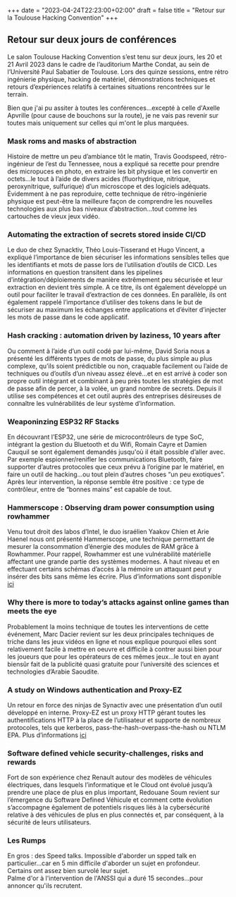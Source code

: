 +++
date = "2023-04-24T22:23:00+02:00"
draft = false
title = "Retour sur la Toulouse Hacking Convention"
+++

## Retour sur deux jours de conférences
Le salon Toulouse Hacking Convention s’est tenu sur deux jours, les 20 et 21 Avril 2023 dans le cadre de l’auditorium Marthe Condat, au sein de l’Université Paul Sabatier de Toulouse.
Lors des quinze sessions, entre rétro ingénierie physique, hacking de matériel, démonstrations techniques et retours d’expériences relatifs à certaines situations rencontrées sur le terrain.

Bien que j'ai pu assiter à toutes les conférences...excepté à celle d'Axelle Apvrille (pour cause de bouchons sur la route), je ne vais pas revenir sur toutes mais uniquement sur celles qui m'ont le plus marquées.

### Mask roms and masks of abstraction
Histoire de mettre un peu d’ambiance tôt le matin, Travis Goodspeed, rétro-ingénieur de l’est du Tennessee, nous a expliqué sa recette pour prendre des micropuces en photo, en extraire les bit physique et les convertir en octets…le tout à l’aide de divers acides (fluorhydrique, nitrique, peroxynitrique, sulfurique) d’un microscope et des logiciels adéquats.
Évidemment à ne pas reproduire, cette technique de rétro-ingénierie physique est peut-être la meilleure façon de comprendre les nouvelles technologies aux plus bas niveaux d’abstraction…tout comme les cartouches de vieux jeux vidéo.

### Automating the extraction of secrets stored inside CI/CD
Le duo de chez Synacktiv, Théo Louis-Tisserand et Hugo Vincent, a expliqué l’importance de bien sécuriser les informations sensibles telles que les identifiants et mots de passe lors de l’utilisation d’outils de CICD.
Les informations en question transitent dans les pipelines d’intégration/déploiements de manière extrêmement peu sécurisée et leur extraction en devient très simple.
A ce titre, ils ont également développé un outil pour faciliter le travail d’extraction de ces données.
En parallèle, ils ont également rappelé l’importance d’utiliser des tokens dans le but de sécuriser au maximum les échanges entre applications et d’éviter d’injecter les mots de passe dans le code applicatif.

### Hash cracking : automation driven by laziness, 10 years after
Ou comment à l’aide d’un outil codé par lui-même, David Soria nous a présenté les différents types de mots de passe, du plus simple au plus complexe, qu’ils soient prédictible ou non, craquable facilement ou l’aide de techniques ou d’outils d’un niveau assez élevé…et en est arrivé à coder son propre outil intégrant et combinant à peu près toutes les stratégies de mot de passe afin de percer, à la volée, un grand nombre de secrets.
Depuis il utilise ses compétences et cet outil auprès des entreprises désireuses de connaître les vulnérabilités de leur système d’information.


### Weaponinzing ESP32 RF Stacks
En découvrant l’ESP32, une série de microcontrôleurs de type SoC, intégrant la gestion du Bluetooth et du Wifi, Romain Cayre et Damien Cauquil se sont également demandés jusqu'où il était possible d’aller avec.
Par exemple espionner/renifler les communications Bluetooth, faire supporter d’autres protocoles que ceux prévu à l’origine par le matériel, en faire un outil de hacking…ou tout plein d’autres choses “un peu exotiques”.
Après leur intervention, la réponse semble être positive : ce type de contrôleur, entre de “bonnes mains” est capable de tout.


### Hammerscope : Observing dram power consumption using rowhammer
Venu tout droit des labos d’Intel, le duo israélien Yaakov Chien et Arie Haenel nous ont présenté Hammerscope, une technique permettant de mesurer la consommation d’énergie des modules de RAM grâce à Rowhammer.
Pour rappel, Rowhammer est une vulnérabilité matérielle affectant une grande partie des systèmes modernes. A haut niveau et en effectuant certains schémas d’accès à la mémoire un attaquant peut y insérer des bits sans même les écrire.
Plus d’informations sont disponible [ici](https://angelosk.github.io/Papers/2022/hammerscope.pdf)


### Why there is more to today’s attacks against online games than meets the eye
Probablement la moins technique de toutes les interventions de cette événement, Marc Dacier revient sur les deux principales techniques de triche dans les jeux vidéos en ligne et nous explique pourquoi elles sont relativement facile à mettre en oeuvre et difficile à contrer aussi bien pour les joueurs que pour les opérateurs de ces mêmes jeux…le tout en ayant biensûr fait de la publicité quasi gratuite pour l’université des sciences et technologies d’Arabie Saoudite.


### A study on Windows authentication and Proxy-EZ
Un retour en force des ninjas de Synactiv avec une présentation d’un outil développé en interne. Proxy-EZ est un proxy HTTP gérant toutes les authentifications HTTP à la place de l’utilisateur et supporte de nombreux protocoles, tels que kerberos, pass-the-hash-overpass-the-hash ou NTLM EPA.
Plus d’informations [ici](https://github.com/synacktiv/Prox-Ez)


### Software defined vehicle security-challenges, risks and rewards
Fort de son expérience chez Renault autour des modèles de véhicules électriques, dans lesquels l’informatique et le Cloud ont évolué jusqu’à prendre une place de plus en plus important, Redouane Soum revient sur l’émergence du Software Defined Véhicule et comment cette évolution s’accompagne également de potentiels risques liés à la cybersécurité relative à des véhicules de plus en plus connectés et, par conséquent, à la sécurité de leurs utilisateurs.

### Les Rumps
En gros : des Speed talks.
Impossible d'aborder un spped talk en particulier...car en 5 min difficile d'aborder un sujet en profondeur.  
Certains ont assez bien survolé leur sujet.  
Palme d'or à l'intervention de l'ANSSI qui a duré 15 secondes...pour annoncer qu'ils recrutent.